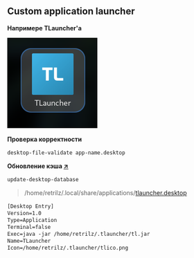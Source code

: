 ## Сustom application launcher

__Напримере TLauncher'а__

![tlauncher launcher](tlauncher-launcher.png)

**Проверка корректности**
```bash
desktop-file-validate app-name.desktop
```

**Обновление кэша [ ↗ ](https://man.archlinux.org/man/update-desktop-database.1.en)**
```bash
update-desktop-database
```


> /home/retrilz/.local/share/applications/[tlauncher.desktop](tlauncher.desktop)
```
[Desktop Entry]
Version=1.0
Type=Application
Terminal=false
Exec=java -jar /home/retrilz/.tlauncher/tl.jar
Name=TLauncher
Icon=/home/retrilz/.tlauncher/tlico.png
```
